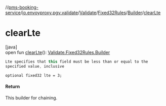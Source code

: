 //[pms-booking-service](../../../../../index.md)/[io.envoyproxy.pgv.validate](../../../index.md)/[Validate](../../index.md)/[Fixed32Rules](../index.md)/[Builder](index.md)/[clearLte](clear-lte.md)

# clearLte

[java]\
open fun [clearLte](clear-lte.md)(): [Validate.Fixed32Rules.Builder](index.md)

```kotlin
Lte specifies that this field must be less than or equal to the
specified value, inclusive

```
`optional fixed32 lte = 3;`

#### Return

This builder for chaining.